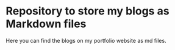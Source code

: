# Repository to store my blogs as Markdown files

Here you can find the blogs on my portfolio website as md files.
